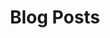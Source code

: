 ---
title: Blog Posts
layout: category
taxonomy: blog
permalink: /blog/
show_excerpts: true
entries_layout: list
search_omit: true
---